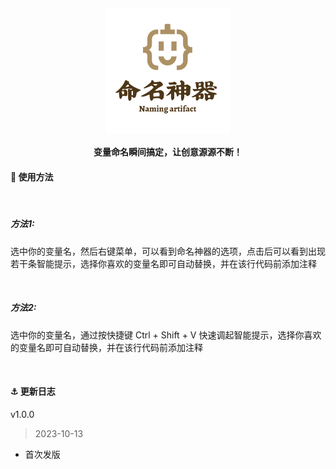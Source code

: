<h2 align="center">
    <img src="./logo.png" height="200">
    <p style="font-size: 14px">变量命名瞬间搞定，让创意源源不断！</p>
</h2>

#### 🚀 使用方法

<br>

##### 方法1:

选中你的变量名，然后右键菜单，可以看到命名神器的选项，点击后可以看到出现若干条智能提示，选择你喜欢的变量名即可自动替换，并在该行代码前添加注释

<br>

##### 方法2:

选中你的变量名，通过按快捷键 Ctrl + Shift + V 快速调起智能提示，选择你喜欢的变量名即可自动替换，并在该行代码前添加注释

<br>

#### ⚓️ 更新日志

v1.0.0

> 2023-10-13

* 首次发版